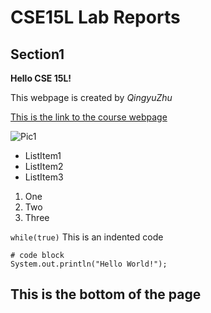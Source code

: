 # CSE15L Lab Reports

## Section1

**Hello CSE 15L!**

This webpage is created by *QingyuZhu*

[This is the link to the course webpage](https://sites.google.com/eng.ucsd.edu/cse-15l-spring-2022/home?authuser=0)

![Pic1](https://media.istockphoto.com/photos/programming-source-code-abstract-background-picture-id1047259374?k=20&m=1047259374&s=612x612&w=0&h=pt3XbBvrmiYgoYmVzsaUeXtV8vw_jJI9Ly8P7AL6Qig=)

* ListItem1
* ListItem2
* ListItem3

1. One
2. Two
3. Three

` while(true) ` This is an indented code

```
# code block
System.out.println("Hello World!");
```

This is the bottom of the page
---
